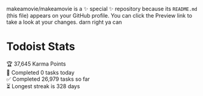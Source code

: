 makeamovie/makeamovie is a ✨ special ✨ repository because its `README.md` (this file) appears on your GitHub profile.
You can click the Preview link to take a look at your changes. darn right ya can

# Todoist Stats

<!-- TODO-IST:START -->
🏆  37,645 Karma Points           
🌸  Completed 0 tasks today           
✅  Completed 26,979 tasks so far           
⏳  Longest streak is 328 days
<!-- TODO-IST:END -->